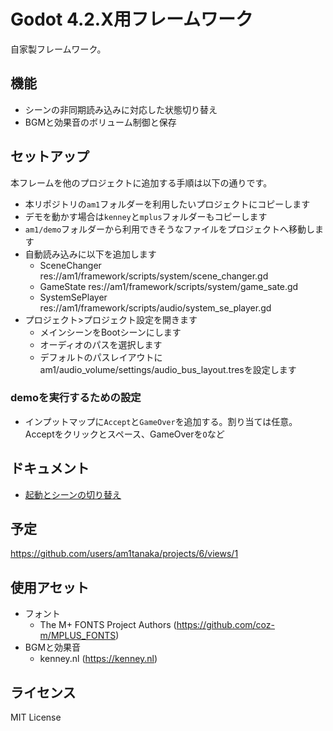 # Godot 4.2.X用フレームワーク

自家製フレームワーク。

## 機能
- シーンの非同期読み込みに対応した状態切り替え
- BGMと効果音のボリューム制御と保存

## セットアップ

本フレームを他のプロジェクトに追加する手順は以下の通りです。

- 本リポジトリの`am1`フォルダーを利用したいプロジェクトにコピーします
- デモを動かす場合は`kenney`と`mplus`フォルダーもコピーします
- `am1/demo`フォルダーから利用できそうなファイルをプロジェクトへ移動します
- 自動読み込みに以下を追加します
  - SceneChanger res://am1/framework/scripts/system/scene_changer.gd
  - GameState res://am1/framework/scripts/system/game_sate.gd
  - SystemSePlayer res://am1/framework/scripts/audio/system_se_player.gd
- プロジェクト>プロジェクト設定を開きます
  - メインシーンをBootシーンにします
  - オーディオのパスを選択します
  - デフォルトのパスレイアウトにam1/audio_volume/settings/audio_bus_layout.tresを設定します

### demoを実行するための設定

- インプットマップに`Accept`と`GameOver`を追加する。割り当ては任意。Acceptをクリックとスペース、GameOverを`O`など


## ドキュメント
- [起動とシーンの切り替え](docs/boot_and_change_scene.md)

## 予定

https://github.com/users/am1tanaka/projects/6/views/1


## 使用アセット
- フォント
  - The M+ FONTS Project Authors (https://github.com/coz-m/MPLUS_FONTS)
- BGMと効果音
  - kenney.nl (https://kenney.nl)

## ライセンス

MIT License

